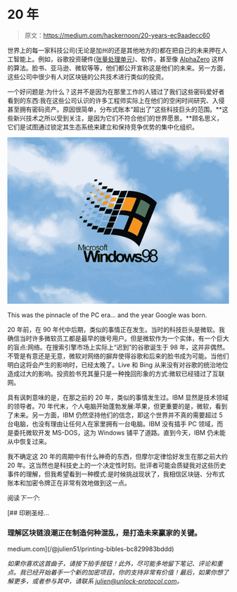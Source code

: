 # 20 年

> 原文：<https://medium.com/hackernoon/20-years-ec9aadecc60>

世界上的每一家科技公司(无论是加州的还是其他地方的)都在把自己的未来押在人工智能上。例如，谷歌投资硬件([张量处理单元](https://en.wikipedia.org/wiki/Tensor_processing_unit))、软件，甚至像 [AlphaZero](https://en.wikipedia.org/wiki/AlphaZero) 这样的算法。脸书、亚马逊、微软等等，他们都公开宣称这是他们的未来。另一方面，这些公司中很少有人对区块链的公共技术进行类似的投资。

一个好问题是:为什么？这并不是因为在那里工作的人错过了我们这些密码爱好者看到的东西:我在这些公司认识的许多工程师实际上在他们的空闲时间研究、入侵甚至拥有密码资产。原因很简单，分布式账本“超出了”这些科技巨头的范围。**这些新兴技术之所以受到关注，是因为它们不符合他们的世界愿景。**顾名思义，它们是试图通过锁定其生态系统来建立和保持竞争优势的集中化组织。

![](img/a2af24b7f43d7e98328c037990d69dcc.png)

This was the pinnacle of the PC era… and the year Google was born.

20 年前，在 90 年代中后期，类似的事情正在发生。当时的科技巨头是微软。我确信当时许多微软员工都是最早的拨号用户。但是微软作为一个实体，有一个巨大的盲点:网络。在搜索引擎市场上实际上“迟到”的谷歌诞生于 98 年，这并非偶然。不管是有意还是无意，微软对网络的摒弃使得谷歌和后来的脸书成为可能。当他们明白这将会产生的影响时，已经太晚了。Live 和 Bing 从来没有对谷歌的统治地位造成过大的影响。投资脸书充其量只是一种挽回形象的方式:微软已经错过了互联网。

具有讽刺意味的是，在那之前的 20 年，类似的事情发生过。IBM 显然是技术领域的领导者。70 年代末，个人电脑开始蓬勃发展:苹果，但更重要的是，微软，看到了未来。另一方面，IBM 仍然坚持他们的信念，即这个世界并不真的需要超过 5 台电脑，也没有理由让任何人在家里拥有一台电脑。IBM 没有插手 PC 领域，而是委托微软开发 MS-DOS，这为 Windows 铺平了道路。直到今天，IBM 仍未能从中恢复过来。

我不确定这 20 年的周期中有什么神奇的东西，但摩尔定律恰好发生在那之前大约 20 年。这当然也是科技史上的一个决定性时刻。批评者可能会质疑我对这些历史事件的理解，但我希望看到一种模式:是时候挑战现状了，我相信区块链、分布式账本和加密令牌正在非常有效地做到这一点。

阅读*下一个*:

[](/@julien51/printing-bibles-bc829983bddd) [## 印刷圣经…

### 理解区块链浪潮正在制造何种混乱，是打造未来赢家的关键。

medium.com](/@julien51/printing-bibles-bc829983bddd) 

*如果你喜欢这首曲子，请按下拍手按钮！此外，尽可能多地留下笔记、评论和重点。我已经开始着手一个新的加密项目，你的支持非常有价值！最后，如果你想了解更多，或者参与其中，请联系 julien@unlock-protocol.com。*
